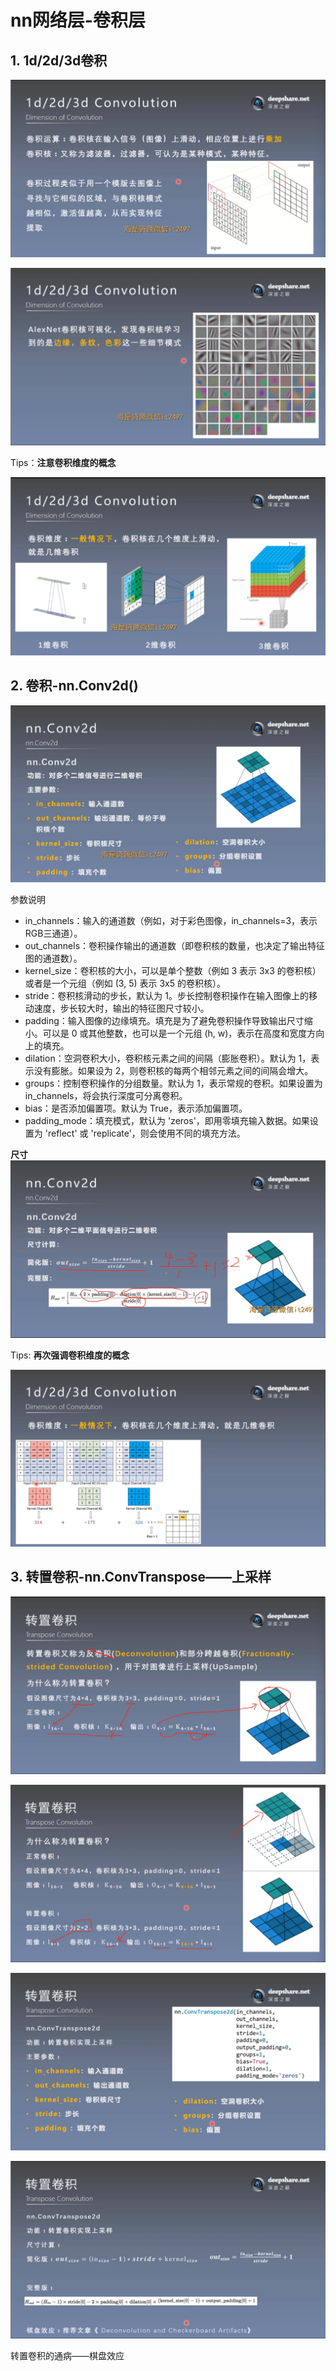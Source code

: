 # nn网络层-卷积层

## 1. 1d/2d/3d卷积

![1](docs/知识库/计算机和硬件/折叠/ai-self-learning-main/从python开始的ai学习/深度学习%20pytorch/11.%20nn网络层-卷积层/pcs/1.png)

![2](docs/知识库/计算机和硬件/折叠/ai-self-learning-main/从python开始的ai学习/深度学习%20pytorch/11.%20nn网络层-卷积层/pcs/2.png)

Tips：**注意卷积维度的概念**

![3](docs/知识库/计算机和硬件/折叠/ai-self-learning-main/从python开始的ai学习/深度学习%20pytorch/11.%20nn网络层-卷积层/pcs/3.png)

## 2. 卷积-nn.Conv2d()

![4](docs/知识库/计算机和硬件/折叠/ai-self-learning-main/从python开始的ai学习/深度学习%20pytorch/11.%20nn网络层-卷积层/pcs/4.png)

参数说明

- in_channels：输入的通道数（例如，对于彩色图像，in_channels=3，表示RGB三通道）。
- out_channels：卷积操作输出的通道数（即卷积核的数量，也决定了输出特征图的通道数）。
- kernel_size：卷积核的大小，可以是单个整数（例如 3 表示 3x3 的卷积核）或者是一个元组（例如 (3, 5) 表示 3x5 的卷积核）。
- stride：卷积核滑动的步长，默认为 1。步长控制卷积操作在输入图像上的移动速度，步长较大时，输出的特征图尺寸较小。
- padding：输入图像的边缘填充。填充是为了避免卷积操作导致输出尺寸缩小。可以是 0 或其他整数，也可以是一个元组 (h, w)，表示在高度和宽度方向上的填充。
- dilation：空洞卷积大小，卷积核元素之间的间隔（膨胀卷积）。默认为 1，表示没有膨胀。如果设为 2，则卷积核的每两个相邻元素之间的间隔会增大。
- groups：控制卷积操作的分组数量。默认为 1，表示常规的卷积。如果设置为 in_channels，将会执行深度可分离卷积。
- bias：是否添加偏置项。默认为 True，表示添加偏置项。
- padding_mode：填充模式，默认为 'zeros'，即用零填充输入数据。如果设置为 'reflect' 或 'replicate'，则会使用不同的填充方法。

**尺寸**
![5](docs/知识库/计算机和硬件/折叠/ai-self-learning-main/从python开始的ai学习/深度学习%20pytorch/11.%20nn网络层-卷积层/pcs/5.png)

Tips: **再次强调卷积维度的概念**

![6](docs/知识库/计算机和硬件/折叠/ai-self-learning-main/从python开始的ai学习/深度学习%20pytorch/11.%20nn网络层-卷积层/pcs/6.png)

## 3. 转置卷积-nn.ConvTranspose——上采样

![7](docs/知识库/计算机和硬件/折叠/ai-self-learning-main/从python开始的ai学习/深度学习%20pytorch/11.%20nn网络层-卷积层/pcs/7.png)

![8](docs/知识库/计算机和硬件/折叠/ai-self-learning-main/从python开始的ai学习/深度学习%20pytorch/11.%20nn网络层-卷积层/pcs/8.png)

![9](docs/知识库/计算机和硬件/折叠/ai-self-learning-main/从python开始的ai学习/深度学习%20pytorch/11.%20nn网络层-卷积层/pcs/9.png)

![10](docs/知识库/计算机和硬件/折叠/ai-self-learning-main/从python开始的ai学习/深度学习%20pytorch/11.%20nn网络层-卷积层/pcs/10.png)

转置卷积的通病——棋盘效应
